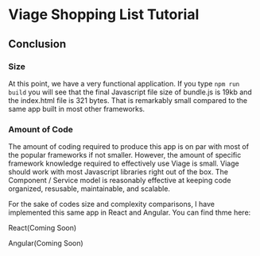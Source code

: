 # Viage Shopping List Tutorial

## Conclusion

### Size
At this point, we have a very functional application. If you type ```npm run build``` you will see that the final Javascript file size of bundle.js is 19kb and the index.html file is 321 bytes. That is remarkably small compared to the same app built in most other frameworks.

### Amount of Code
The amount of coding required to produce this app is on par with most of the popular frameworks if not smaller. However, the amount of specific framework knowledge required to effectively use Viage is small. Viage should work with most Javascript libraries right out of the box. The Component / Service model is reasonably effective at keeping code organized, resusable, maintainable, and scalable.

For the sake of codes size and complexity comparisons, I have implemented this same app in React and Angular. You can find thme here:

React(Coming Soon)

Angular(Coming Soon)
